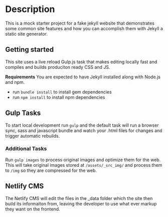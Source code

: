 # Description
This is a mock starter project for a fake jekyll website that demonstrates some common site features and how you can accomplish them with Jekyll a static site generator.


## Getting started
This site uses a live reload Gulp.js task that makes editing locally fast and compiles and builds produciton ready CSS and JS.

**Requirements** You are expected to have Jekyll installed along with Node.js and npm.

- run `bundle install` to install gem dependencies
- run `npm install` to install npm dependencies

## Gulp Tasks
To start local development run `gulp` and the default task will run a browser sync, sass and javascript bundle and watch your .html files for changes and trigger automatic rebuilds.

### Additional Tasks
Run `gulp images` to process original images and optimize them for the web. This will take original images stored at `/assets/_src_img/` and process them to `/img` so they are compressed for the web.

## Netlify CMS
The Netlify CMS will edit the files in the _data folder which the site then build its informaiton from, leaving the developer to use what ever markup they want on the frontend.

